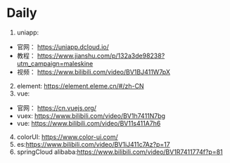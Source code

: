 # Daily
1. uniapp: 
 - 官网： <https://uniapp.dcloud.io/>
 - 教程： <https://www.jianshu.com/p/132a3de98238?utm_campaign=maleskine>
 - 视频： <https://www.bilibili.com/video/BV1BJ411W7pX>
2. element: <https://element.eleme.cn/#/zh-CN>
3. vue:
 - 官网： <https://cn.vuejs.org/>
 - vuex: <https://www.bilibili.com/video/BV1h7411N7bg>
 - vue: <https://www.bilibili.com/video/BV11s411A7h6>
4. colorUI: <https://www.color-ui.com/>
5. es:<https://www.bilibili.com/video/BV1iJ411c7Az?p=17>
6. springCloud alibaba:<https://www.bilibili.com/video/BV1R7411774f?p=81>
